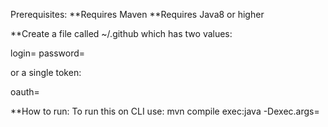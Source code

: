 
Prerequisites:
**Requires Maven
**Requires Java8 or higher

**Create a file called ~/.github which has two values:

login=<username>
password=<password>

or a single token:

oauth=<token>



**How to run:
To run this on CLI use:
    mvn compile exec:java -Dexec.args=<username>
